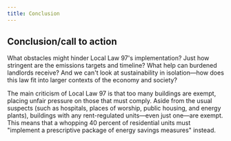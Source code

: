 ```yaml
---
title: Conclusion
---
```


## Conclusion/call to action

What obstacles might hinder Local Law 97's implementation? Just how stringent are the emissions targets and timeline? What help can burdened landlords receive? And we can't look at sustainability in isolation—how does this law fit into larger contexts of the economy and society?

The main criticism of Local Law 97 is that too many buildings are exempt, placing unfair pressure on those that must comply. Aside from the usual suspects (such as hospitals, places of worship, public housing, and energy plants), buildings with any rent-regulated units—even just one—are exempt. This means that a whopping 40 percent of residential units must "implement a prescriptive package of energy savings measures" instead.